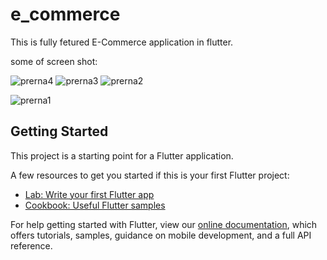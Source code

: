 # e_commerce

This is fully fetured  E-Commerce application in flutter.

some of screen shot:

![prerna4](https://user-images.githubusercontent.com/57305134/101153255-32a3af80-364a-11eb-8970-0d06ce851123.jpg)
![prerna3](https://user-images.githubusercontent.com/57305134/101153223-2586c080-364a-11eb-91e1-ccbc51e42d1b.jpg)
![prerna2](https://user-images.githubusercontent.com/57305134/101153238-2a4b7480-364a-11eb-9c7b-800ea2a2e5fe.jpg)

![prerna1](https://user-images.githubusercontent.com/57305134/101153278-39cabd80-364a-11eb-8609-3e237682fbcf.jpg)


## Getting Started

This project is a starting point for a Flutter application.

A few resources to get you started if this is your first Flutter project:

- [Lab: Write your first Flutter app](https://flutter.dev/docs/get-started/codelab)
- [Cookbook: Useful Flutter samples](https://flutter.dev/docs/cookbook)

For help getting started with Flutter, view our
[online documentation](https://flutter.dev/docs), which offers tutorials,
samples, guidance on mobile development, and a full API reference.

